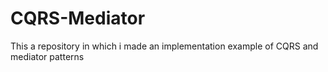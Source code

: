 # CQRS-Mediator
This a repository in which i made an implementation example of CQRS and mediator patterns
